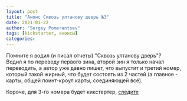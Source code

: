 ```yaml
---
layout: post
title: "Анонс Сквозь ултанову дверь №3"
date: 2021-01-22
author: "Sergey Pomerantsev"
tags: [kickstarter, анонсы]
categories:
---
```


Помните я водил (и писал отчеты) "Сквозь ултанову дверь"?  
Водил я по переводу первого зина, второй зин я только начал переводить, а автор уже давно пишет, что выпустит и третий номер, который такой жирный, что будет состоять из 2 частей (а главное - карты, общей поинт-кроул карты, соединяющей всё).

Короче, для 3-го номера будет кикстертер, [следите](https://www.kickstarter.com/projects/through-ultans-door/through-ultans-door)
